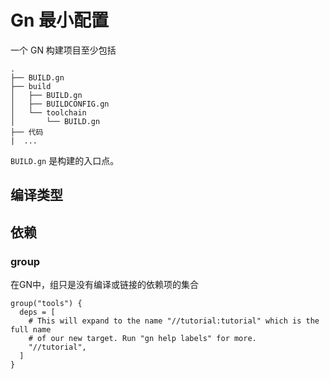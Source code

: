 # Gn 最小配置

一个 GN 构建项目至少包括

```
.
├── BUILD.gn
├── build
│   ├── BUILD.gn
│   ├── BUILDCONFIG.gn
│   └── toolchain
│       └── BUILD.gn
├── 代码
|  ...
```

`BUILD.gn` 是构建的入口点。

## 编译类型


## 依赖

### group 

在GN中，组只是没有编译或链接的依赖项的集合

```
group("tools") {
  deps = [
    # This will expand to the name "//tutorial:tutorial" which is the full name
    # of our new target. Run "gn help labels" for more.
    "//tutorial",
  ]
}
```